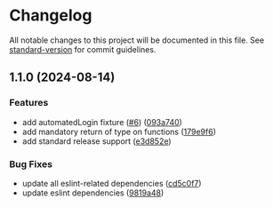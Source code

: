 # Changelog

All notable changes to this project will be documented in this file. See [standard-version](https://github.com/conventional-changelog/standard-version) for commit guidelines.

## 1.1.0 (2024-08-14)


### Features

* add automatedLogin fixture ([#6](https://github.com/Tokarsky98/PlaywrightMT/issues/6)) ([093a740](https://github.com/Tokarsky98/PlaywrightMT/commit/093a7404f4337bc351049fda6fcee7d83e14f2e5))
* add mandatory return of type on functions ([179e9f6](https://github.com/Tokarsky98/PlaywrightMT/commit/179e9f6208357337b1e444b8e6d5e271045fad48))
* add standard release support ([e3d852e](https://github.com/Tokarsky98/PlaywrightMT/commit/e3d852edcc94b4300a44e065bcaa8d76f270b28a))


### Bug Fixes

* update all eslint-related dependencies ([cd5c0f7](https://github.com/Tokarsky98/PlaywrightMT/commit/cd5c0f79d4035d2ea2e6c698773c7afaed0ed278))
* update eslint dependencies ([9819a48](https://github.com/Tokarsky98/PlaywrightMT/commit/9819a48c51312163628916cc6faf73d055d3b7b6))
